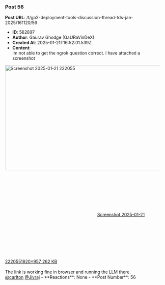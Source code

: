 ### Post 56
**Post URL**: /t/ga2-deployment-tools-discussion-thread-tds-jan-2025/161120/56
- **ID**: 582897
- **Author**: Gaurav Ghodge (GaURaVinDeX)
- **Created At**: 2025-01-21T16:52:01.539Z
- **Content**:  
  Im not able to get the ngrok question correct. I have attached a screenshot<br>
<div class="lightbox-wrapper"><a class="lightbox" href="https://europe1.discourse-cdn.com/flex013/uploads/iitm/original/3X/e/8/e8d8f3d2ee80c2a0b39285d06405bcd0ccc8f338.jpeg" data-download-href="/uploads/short-url/xdRAG6dY3fBXknQH4LBrBp8nZZm.jpeg?dl=1" title="Screenshot 2025-01-21 222055" rel="noopener nofollow ugc"><img src="https://europe1.discourse-cdn.com/flex013/uploads/iitm/optimized/3X/e/8/e8d8f3d2ee80c2a0b39285d06405bcd0ccc8f338_2_690x343.jpeg" alt="Screenshot 2025-01-21 222055" data-base62-sha1="xdRAG6dY3fBXknQH4LBrBp8nZZm" width="690" height="343" srcset="https://europe1.discourse-cdn.com/flex013/uploads/iitm/optimized/3X/e/8/e8d8f3d2ee80c2a0b39285d06405bcd0ccc8f338_2_690x343.jpeg, https://europe1.discourse-cdn.com/flex013/uploads/iitm/optimized/3X/e/8/e8d8f3d2ee80c2a0b39285d06405bcd0ccc8f338_2_1035x514.jpeg 1.5x, https://europe1.discourse-cdn.com/flex013/uploads/iitm/optimized/3X/e/8/e8d8f3d2ee80c2a0b39285d06405bcd0ccc8f338_2_1380x686.jpeg 2x" data-dominant-color="F7F0F0"><div class="meta"><svg class="fa d-icon d-icon-far-image svg-icon" aria-hidden="true"><use href="#far-image"></use></svg><span class="filename">Screenshot 2025-01-21 222055</span><span class="informations">1920×957 262 KB</span><svg class="fa d-icon d-icon-discourse-expand svg-icon" aria-hidden="true"><use href="#discourse-expand"></use></svg></div></a></div><br>
The link is working fine in browser and running the LLM there.<br>
<a class="mention" href="/u/carlton">@carlton</a> <a class="mention" href="/u/jivraj">@Jivraj</a>
- **Reactions**: None
- **Post Number**: 56

